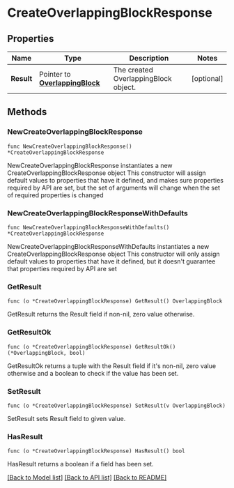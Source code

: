 # CreateOverlappingBlockResponse

## Properties

Name | Type | Description | Notes
------------ | ------------- | ------------- | -------------
**Result** | Pointer to [**OverlappingBlock**](OverlappingBlock.md) | The created OverlappingBlock object. | [optional] 

## Methods

### NewCreateOverlappingBlockResponse

`func NewCreateOverlappingBlockResponse() *CreateOverlappingBlockResponse`

NewCreateOverlappingBlockResponse instantiates a new CreateOverlappingBlockResponse object
This constructor will assign default values to properties that have it defined,
and makes sure properties required by API are set, but the set of arguments
will change when the set of required properties is changed

### NewCreateOverlappingBlockResponseWithDefaults

`func NewCreateOverlappingBlockResponseWithDefaults() *CreateOverlappingBlockResponse`

NewCreateOverlappingBlockResponseWithDefaults instantiates a new CreateOverlappingBlockResponse object
This constructor will only assign default values to properties that have it defined,
but it doesn't guarantee that properties required by API are set

### GetResult

`func (o *CreateOverlappingBlockResponse) GetResult() OverlappingBlock`

GetResult returns the Result field if non-nil, zero value otherwise.

### GetResultOk

`func (o *CreateOverlappingBlockResponse) GetResultOk() (*OverlappingBlock, bool)`

GetResultOk returns a tuple with the Result field if it's non-nil, zero value otherwise
and a boolean to check if the value has been set.

### SetResult

`func (o *CreateOverlappingBlockResponse) SetResult(v OverlappingBlock)`

SetResult sets Result field to given value.

### HasResult

`func (o *CreateOverlappingBlockResponse) HasResult() bool`

HasResult returns a boolean if a field has been set.


[[Back to Model list]](../README.md#documentation-for-models) [[Back to API list]](../README.md#documentation-for-api-endpoints) [[Back to README]](../README.md)



